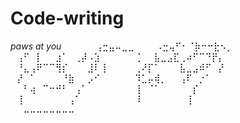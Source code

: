 # Code-writing
*paws at you*
⠀⠀⠀⠀⠀⢠⣒⣤⠤⣀⣀⠀
⠀⠀⠠⣒⢤⠋⠂⠈⡷⠒⠒⣗⠢⡀⠀⠀⠀⠀
⠀⢠⠋⠀⡇⠀⠀⣰⠁⠀⢀⡼⠠⣱⠀⠀⠀⠀
⠀⢈⠀⠀⣧⣀⣠⣏⢀⠴⠋⠉⠙⡟⡄⠀⠀⠀
⠀⠘⣄⢠⠟⠉⠉⢻⡎⠀⠀⠀⣸⠇⢸⠀⠀⠀
⠀⢀⠜⡏⠁⠀⠀⠀⣧⣀⣠⠾⠋⠀⡜⠀⠀⠀
⠀⡜⠀⠁⠀⠀⠀⠀⠘⣷⠀⠀⡠⠊⠀⠀⠀⠀
⠀⠹⣁⡤⢾⡀⠀⠀⢠⠏⠀⡐⠁⠀⠀⠀⠀⠀
⠀⠀⠃⢴⠀⠉⠒⠚⠃⠀⢠⠁⠀⠀⠀⠀⠀⠀
⠀⢸⠀⠈⠁⠀⠀⠀⠀⠀⡎⠀⠀⠀⠀⠀⠀⠀
⠀⢸⠀⠀⠀⠀⠀⠀⠀⢠⠁⠀⠀⠀⠀⠀⠀⠀
⠀⠸⠀⠀⠀⠀⠀⠀⠀⢸⠀⠀⠀⠀⠀⠀⠀⠀
⠀⠀⠤⠤⠤⠤⠤⠤⠤⠤⠀⠀⠀⠀⠀⠀⠀⠀
